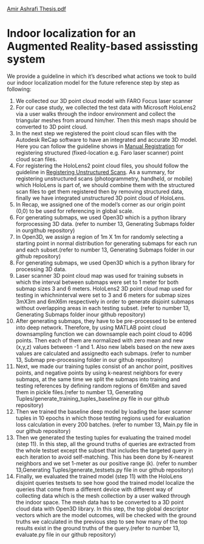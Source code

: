 [Amir Ashrafi Thesis.pdf](https://github.com/amirashrafii/Indoor_Localization/files/8483536/Amir.Ashrafi.Thesis.pdf)
# Indoor localization for an Augmented Reality-based assissting system


We provide a guideline in which it’s described what actions we took to build our indoor localization model for the future reference step by step as following: 
1. We collected our 3D point cloud model with FARO Focus laser scanner
2. For our case study, we collected the test data with Microsoft HoloLens2 via a user walks through the indoor environment and collect the triangular meshes from around him/her. Then this mesh maps should be converted to 3D point cloud.
3. In the next step we registered the point cloud scan files with the Autodesk ReCap software to have an integrated and accurate 3D model. Here you can follow the guideline shows in [Manual Registration](https://knowledge.autodesk.com/support/recap/learn-explore/caas/CloudHelp/cloudhelp/2018/ENU/Reality-Capture/files/GUID-37FBC8AE-2674-4E11-97F2-A81806A5BABC-htm.html) for registering structured (fixed-location e.g. Faro laser scanner) point cloud scan files.
4. For registering the HoloLens2 point cloud files, you should follow the guideline in [Registering Unstructured Scans](https://knowledge.autodesk.com/support/recap/learn-explore/caas/CloudHelp/cloudhelp/2018/ENU/Reality-Capture/files/GUID-AF55A2EB-FCE8-4982-B3D6-CEAD5732DF03-htm.html). As a summary, for registering unstructured scans (photogrammetry, handheld, or mobile) which HoloLens is part of, we should combine them with the structured scan files to get them registered then by removing structured data, finally we have integrated unstructured 3D point cloud of HoloLens.
5. In Recap, we assigned one of the model’s corner as our origin point (0,0) to be used for referencing in global scale.
6. For generating submaps, we used Open3D which is a python library forprocessing 3D data. (refer to number 13, Generating Submaps folder in ourgithub repository)
7. In Open3D, we assign a region of 1m X 1m for randomly selecting a starting point in normal distribution for generating submaps for each run and each subset.(refer to number 13, Generating Submaps folder in our github repository)
8. For generating submaps, we used Open3D which is a python library for processing 3D data.
9. Laser scanner 3D point cloud map was used for training subsets in which the interval between submaps were set to 1 meter for both submap sizes 3 and 6 meters. HoloLens2 3D point cloud map used for testing in whichninterval were set to 3 and 6 meters for submap sizes 3mX3m and 6mX6m respectively in order to generate disjoint submaps without overlapping areas in each testing subset. (refer to number 13, Generating Submaps folder inour github repository)
10. After generating submaps, they have to be pre-processed to be entered into deep network. Therefore, by using MATLAB point cloud downsampling function we can downsample each point cloud to 4096 points. Then each of them are normalized with zero mean and new (x,y,z) values between -1 and 1. Also new labels based on the new axes values are calculated and assignedto each submaps. (refer to number 13, Submap pre-processing folder in our github repository)
11. Next, we made our training tuples consist of an anchor point, positives points, and negative points by using k-nearest neighbors for every submaps, at the same time we split the submaps into training and testing references by defining random regions of 6mX6m and saved them in pickle files.(refer to number 13, Generating Tuples/generate_training_tuples_baseline.py file in our github repository)
12. Then we trained the baseline deep model by loading the laser scanner tuples in 10 epochs in which those testing regions used for evaluation loss calculation in every 200 batches. (refer to number 13, Main.py file in our github repository) 
13. Then we generated the testing tuples for evaluating the trained model (step 11). In this step, all the ground truths of queries are extracted from the whole testset except the subset that includes the targeted query in each iteration to avoid self-matching. This has been done by K-nearest neighbors and we set 1-meter as our positive range (k).  (refer to number 13,Generating Tuples/generate_testsets.py file in our github repository)
14. Finally, we evaluated the trained model (step 11) with the HoloLens disjoint queries testsets to see how good the trained model localize the queries that come from a different device with different way of collecting data which is the mesh collection by a user walked through the indoor space.  The mesh data has to be converted to a 3D point cloud data with Open3D library.  In this step, the top global descriptor vectors which are the model outcomes, will be checked with the ground truths we calculated in the previous step to see how many of the top results exist in the ground truths of the query.(refer to number 13, evaluate.py file in our github repository) 
